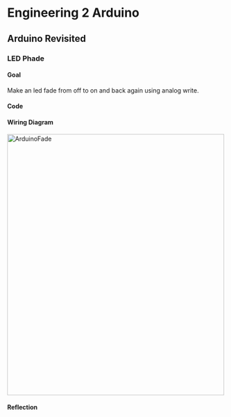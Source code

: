 # Engineering 2 Arduino
## Arduino Revisited
### LED Phade
#### Goal
Make an led fade from off to on and back again using analog write.
#### Code
#### Wiring Diagram
<img src="https://user-images.githubusercontent.com/71402927/133321916-7e90c5ee-e1fc-4543-a245-887f7ec27b36.png" alt="ArduinoFade" style="width:500px;height:600px;">

#### Reflection
